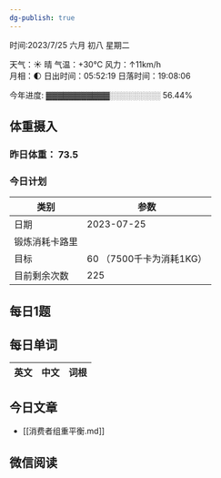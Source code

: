 ```yaml
---
dg-publish: true
---
```



时间:2023/7/25 六月 初八 星期二

天气：☀️   晴 气温：+30°C 风力：↑11km/h  
月相：🌓 日出时间：05:52:19 日落时间：19:08:06

今年进度: ▓▓▓▓▓▓▓▓▓▓▓░░░░░░░░░ 56.44%

## 体重摄入

### 昨日体重： 73.5
### 今日计划

| 类别           | 参数                    |
| -------------- | ----------------------- |
| 日期           | 2023-07-25               |
| 锻炼消耗卡路里 | |
| 目标           | 60      （7500千卡为消耗1KG）                |
| 目前剩余次数               |        225                  |



## 每日1题


## 每日单词

| 英文       | 中文       |词根|
| ---------- | ---------- | ---|


## 今日文章

- [[消费者组重平衡.md]]


## 微信阅读

<!-- start of weread -->


<!-- end of weread -->

